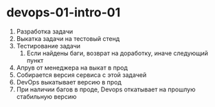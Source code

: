 # devops-01-intro-01

1. Разработка задачи
2. Выкатка задачи на тестовый стенд
3. Тестирование задачи
   1. Если найдены баги, возврат на доработку, иначе следующий пункт
4. Апрув от менеджера на выкат в прод
5. Собирается версия сервиса с этой задачей
6. DevOps выкатывает версию в прод
7. При наличии багов в проде, Devops откатывает на прошлую стабильную версию